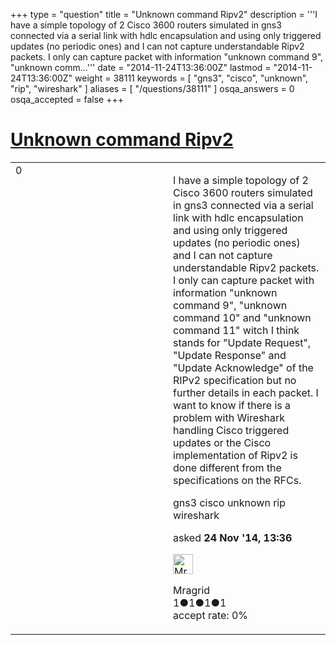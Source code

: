 +++
type = "question"
title = "Unknown command Ripv2"
description = '''I have a simple topology of 2 Cisco 3600 routers simulated in gns3 connected via a serial link with hdlc encapsulation and using only triggered updates (no periodic ones) and I can not capture understandable Ripv2 packets. I only can capture packet with information &quot;unknown command 9&quot;, &quot;unknown comm...'''
date = "2014-11-24T13:36:00Z"
lastmod = "2014-11-24T13:36:00Z"
weight = 38111
keywords = [ "gns3", "cisco", "unknown", "rip", "wireshark" ]
aliases = [ "/questions/38111" ]
osqa_answers = 0
osqa_accepted = false
+++

<div class="headNormal">

# [Unknown command Ripv2](/questions/38111/unknown-command-ripv2)

</div>

<div id="main-body">

<div id="askform">

<table id="question-table" style="width:100%;"><colgroup><col style="width: 50%" /><col style="width: 50%" /></colgroup><tbody><tr class="odd"><td style="width: 30px; vertical-align: top"><div class="vote-buttons"><div id="post-38111-score" class="post-score" title="current number of votes">0</div><div id="favorite-count" class="favorite-count"></div></div></td><td><div id="item-right"><div class="question-body"><p>I have a simple topology of 2 Cisco 3600 routers simulated in gns3 connected via a serial link with hdlc encapsulation and using only triggered updates (no periodic ones) and I can not capture understandable Ripv2 packets. I only can capture packet with information "unknown command 9", "unknown command 10" and "unknown command 11" witch I think stands for "Update Request", "Update Response" and "Update Acknowledge" of the RIPv2 specification but no further details in each packet. I want to know if there is a problem with Wireshark handling Cisco triggered updates or the Cisco implementation of Ripv2 is done different from the specifications on the RFCs.</p></div><div id="question-tags" class="tags-container tags">gns3 cisco unknown rip wireshark</div><div id="question-controls" class="post-controls"></div><div class="post-update-info-container"><div class="post-update-info post-update-info-user"><p>asked <strong>24 Nov '14, 13:36</strong></p><img src="https://secure.gravatar.com/avatar/685a7d70763d3f4f1e117b8d28315e65?s=32&amp;d=identicon&amp;r=g" class="gravatar" width="32" height="32" alt="Mragrid&#39;s gravatar image" /><p>Mragrid<br />
<span class="score" title="1 reputation points">1</span><span title="1 badges"><span class="badge1">●</span><span class="badgecount">1</span></span><span title="1 badges"><span class="silver">●</span><span class="badgecount">1</span></span><span title="1 badges"><span class="bronze">●</span><span class="badgecount">1</span></span><br />
<span class="accept_rate" title="Rate of the user&#39;s accepted answers">accept rate:</span> <span title="Mragrid has no accepted answers">0%</span></p></div></div><div id="comments-container-38111" class="comments-container"></div><div id="comment-tools-38111" class="comment-tools"></div><div class="clear"></div><div id="comment-38111-form-container" class="comment-form-container"></div><div class="clear"></div></div></td></tr></tbody></table>

</div>

</div>

